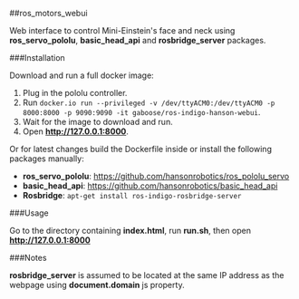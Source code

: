 ##ros_motors_webui

Web interface to control Mini-Einstein's face and neck using **ros_servo_pololu**, **basic_head_api** and **rosbridge_server** packages.

###Installation

Download and run a full docker image:

1. Plug in the pololu controller.
2. Run `docker.io run --privileged -v /dev/ttyACM0:/dev/ttyACM0 -p 8000:8000 -p 9090:9090 -it gaboose/ros-indigo-hanson-webui`.
3. Wait for the image to download and run.
4. Open **http://127.0.0.1:8000**.

Or for latest changes build the Dockerfile inside or install the following packages manually:

+ **ros_servo_pololu**: https://github.com/hansonrobotics/ros_pololu_servo
+ **basic_head_api**: https://github.com/hansonrobotics/basic_head_api
+ **Rosbridge**: `apt-get install ros-indigo-rosbridge-server`

###Usage

Go to the directory containing **index.html**, run **run.sh**, then open **http://127.0.0.1:8000**

###Notes

**rosbridge_server** is assumed to be located at the same IP address as the webpage using **document.domain** js property.
